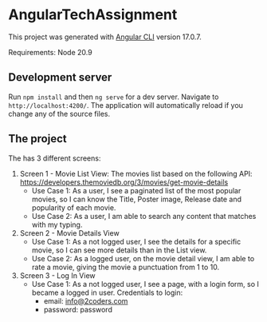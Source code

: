 # AngularTechAssignment

This project was generated with [Angular CLI](https://github.com/angular/angular-cli) version 17.0.7.

Requirements: Node 20.9

## Development server

Run `npm install` and then `ng serve` for a dev server. Navigate to `http://localhost:4200/`. The application will automatically reload if you change any of the source files.

## The project
The has 3 different screens:
1) Screen 1 - Movie List View: The movies list based on the following API:
https://developers.themoviedb.org/3/movies/get-movie-details
    - Use Case 1: As a user, I see a paginated list of the most popular movies, so I can know the Title, Poster image, Release date and popularity of each movie.
    - Use Case 2: As a user, I am able to search any content that matches with my typing.
2) Screen 2 - Movie Details View
    - Use Case 1: As a not logged user, I see the details for a specific movie, so I can see more details than in the List view.
    - Use Case 2: As a logged user, on the movie detail view, I am able to rate a movie, giving the movie a punctuation from 1 to 10.
3) Screen 3 - Log In View
    - Use Case 1: As a not logged user, I see a page, with a login form, so I became a logged in user. Credentials to login:
        - email: info@2coders.com
        - password: password